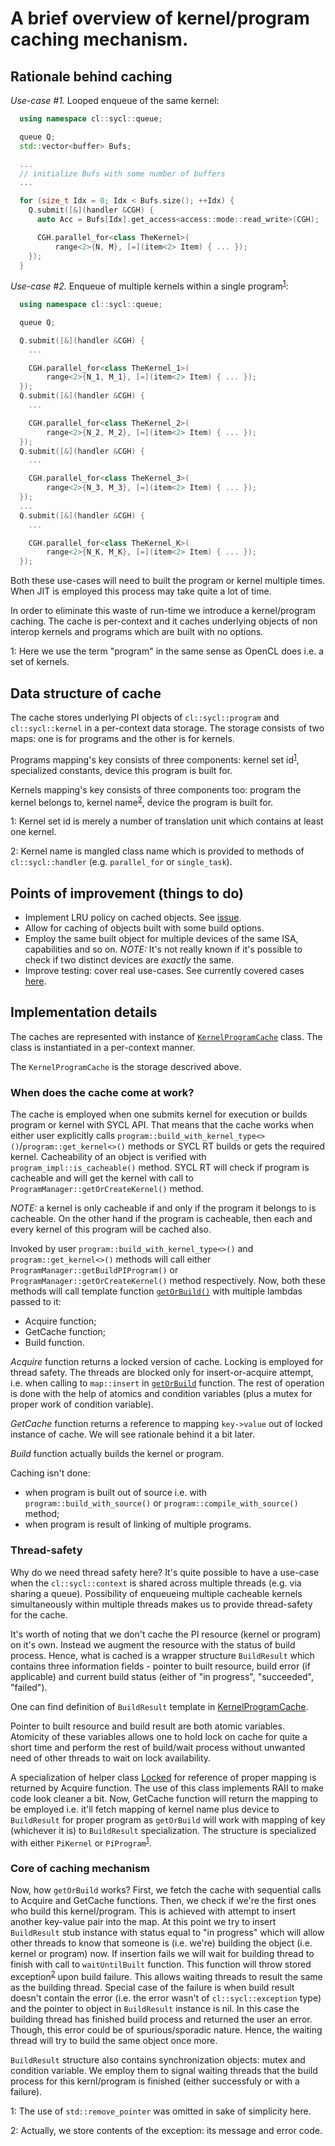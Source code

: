 # A brief overview of kernel/program caching mechanism.

## Rationale behind caching

*Use-case #1.* Looped enqueue of the same kernel:
```C++
  using namespace cl::sycl::queue;

  queue Q;
  std::vector<buffer> Bufs;

  ...
  // initialize Bufs with some number of buffers
  ...

  for (size_t Idx = 0; Idx < Bufs.size(); ++Idx) {
    Q.submit([&](handler &CGH) {
      auto Acc = Bufs[Idx].get_access<access::mode::read_write>(CGH);

      CGH.parallel_for<class TheKernel>(
          range<2>{N, M}, [=](item<2> Item) { ... });
    });
  }
```

*Use-case #2.* Enqueue of multiple kernels within a single program<sup>[1](#what-is-program)</sup>:
```C++
  using namespace cl::sycl::queue;

  queue Q;

  Q.submit([&](handler &CGH) {
    ...

    CGH.parallel_for<class TheKernel_1>(
        range<2>{N_1, M_1}, [=](item<2> Item) { ... });
  });
  Q.submit([&](handler &CGH) {
    ...

    CGH.parallel_for<class TheKernel_2>(
        range<2>{N_2, M_2}, [=](item<2> Item) { ... });
  });
  Q.submit([&](handler &CGH) {
    ...

    CGH.parallel_for<class TheKernel_3>(
        range<2>{N_3, M_3}, [=](item<2> Item) { ... });
  });
  ...
  Q.submit([&](handler &CGH) {
    ...

    CGH.parallel_for<class TheKernel_K>(
        range<2>{N_K, M_K}, [=](item<2> Item) { ... });
  });
```

Both these use-cases will need to built the program or kernel multiple times.
When JIT is employed this process may take quite a lot of time.

In order to eliminate this waste of run-time we introduce a kernel/program
caching. The cache is per-context and it caches underlying objects of non
interop kernels and programs which are built with no options.

<a name="what-is-program">1</a>: Here we use the term "program" in the same
sense as OpenCL does i.e. a set of kernels.


## Data structure of cache

The cache stores underlying PI objects of `cl::sycl::program` and
`cl::sycl::kernel` in a per-context data storage. The storage consists of two
maps: one is for programs and the other is for kernels.

Programs mapping's key consists of three components:
kernel set id<sup>[1](#what-is-ksid)</sup>, specialized constants, device this
program is built for.

Kernels mapping's key consists of three components too: program the kernel
belongs to, kernel name<sup>[2](#what-is-kname)</sup>, device the program is
built for.

<a name="what-is-ksid">1</a>: Kernel set id is merely a number of translation
unit which contains at least one kernel.

<a name="what-is-kname">2</a>: Kernel name is mangled class name which is
provided to methods of `cl::sycl::handler` (e.g. `parallel_for` or
`single_task`).


## Points of improvement (things to do)

 - Implement LRU policy on cached objects. See [issue](https://github.com/intel/llvm/issues/2517).
 - Allow for caching of objects built with some build options.
 - Employ the same built object for multiple devices of the same ISA,
   capabilities and so on. *NOTE:* It's not really known if it's possible to
   check if two distinct devices are *exactly* the same.
 - Improve testing: cover real use-cases. See currently covered cases [here](https://github.com/intel/llvm/blob/sycl/sycl/unittests/kernel-and-program/Cache.cpp).


## Implementation details

The caches are represented with instance of [`KernelProgramCache`](https://github.com/intel/llvm/blob/sycl/sycl/source/detail/kernel_program_cache.hpp)
class. The class is instantiated in a per-context manner.

The `KernelProgramCache` is the storage descrived above.


### When does the cache come at work?

The cache is employed when one submits kernel for execution or builds program or
kernel with SYCL API. That means that the cache works when either user
explicitly calls `program::build_with_kernel_type<>()`/`program::get_kernel<>()`
methods or SYCL RT builds or gets the required kernel. Cacheability of an object
is verified with `program_impl::is_cacheable()` method. SYCL RT will check if
program is cacheable and will get the kernel with call to
`ProgramManager::getOrCreateKernel()` method.


*NOTE:* a kernel is only cacheable if and only if the program it belongs to is
cacheable. On the other hand if the program is cacheable, then each and every
kernel of this program will be cached also.


Invoked by user `program::build_with_kernel_type<>()` and
`program::get_kernel<>()` methods will call either
`ProgramManager::getBuildPIProgram()` or `ProgramManager::getOrCreateKernel()`
method respectively. Now, both these methods will call template
function [`getOrBuild()`](../source/detail/program_manager/program_manager.cpp#L149)
with multiple lambdas passed to it:
 - Acquire function;
 - GetCache function;
 - Build function.

*Acquire* function returns a locked version of cache. Locking is employed for
thread safety. The threads are blocked only for insert-or-acquire attempt, i.e.
when calling to `map::insert` in [`getOrBuild`](../source/detail/program_manager/program_manager.cpp#L149)
function. The rest of operation is done with the help of atomics and condition
variables (plus a mutex for proper work of condition variable).

*GetCache* function returns a reference to mapping `key->value` out of locked
instance of cache. We will see rationale behind it a bit later.

*Build* function actually builds the kernel or program.

Caching isn't done:
 - when program is built out of source i.e. with
   `program::build_with_source()` or `program::compile_with_source()` method;
 - when program is result of linking of multiple programs.


### Thread-safety

Why do we need thread safety here? It's quite possible to have a use-case when
the `cl::sycl::context` is shared across multiple threads (e.g. via sharing a
queue). Possibility of enqueueing multiple cacheable kernels simultaneously
within multiple threads makes us to provide thread-safety for the cache.

It's worth of noting that we don't cache the PI resource (kernel or program)
on it's own. Instead we augment the resource with the status of build process.
Hence, what is cached is a wrapper structure `BuildResult` which contains three
information fields - pointer to built resource, build error (if applicable) and
current build status (either of "in progress", "succeeded", "failed").

One can find definition of `BuildResult` template in [KernelProgramCache](https://github.com/intel/llvm/blob/sycl/sycl/source/detail/kernel_program_cache.hpp).

Pointer to built resource and build result are both atomic variables. Atomicity
of these variables allows one to hold lock on cache for quite a short time and
perform the rest of build/wait process without unwanted need of other threads to
wait on lock availability.

A specialization of helper class [Locked](https://github.com/intel/llvm/blob/sycl/sycl/include/CL/sycl/detail/locked.hpp)
for reference of proper mapping is returned by Acquire function. The use of this
class implements RAII to make code look cleaner a bit. Now, GetCache function
will return the mapping to be employed i.e. it'll fetch mapping of kernel name
plus device to `BuildResult` for proper program as `getOrBuild` will work with
mapping of key (whichever it is) to `BuildResult` specialization. The structure
is specialized with either `PiKernel` or `PiProgram`<sup>[1](#remove-program)</sup>.


### Core of caching mechanism

Now, how `getOrBuild` works?
First, we fetch the cache with sequential calls to Acquire and GetCache
functions. Then, we check if we're the first ones who build this kernel/program.
This is achieved with attempt to insert another key-value pair into the map.
At this point we try to insert `BuildResult` stub instance with status equal to
"in progress" which will allow other threads to know that someone is (i.e.
we're) building the object (i.e. kernel or program) now. If insertion fails we
will wait for building thread to finish with call to `waitUntilBuilt` function.
This function will throw stored exception<sup>[2](#exception-data)</sup> upon
build failure. This allows waiting threads to result the same as the building
thread. Special case of the failure is when build result doesn't contain the
error (i.e. the error wasn't of `cl::sycl::exception` type) and the pointer to
object in `BuildResult` instance is nil. In this case the building thread has
finished build process and returned the user an error. Though, this error could
be of spurious/sporadic nature. Hence, the waiting thread will try to build the
same object once more.

`BuildResult` structure also contains synchronization objects: mutex and
condition variable. We employ them to signal waiting threads that the build
process for this kernl/program is finished (either successfuly or with a
failure).


<a name="remove-pointer">1</a>: The use of `std::remove_pointer` was omitted in
sake of simplicity here.

<a name="exception-data">2</a>: Actually, we store contents of the exception:
its message and error code.

